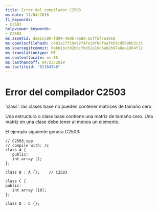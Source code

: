 ```yaml
---
title: Error del compilador C2503
ms.date: 11/04/2016
f1_keywords:
- C2503
helpviewer_keywords:
- C2503
ms.assetid: da86cc89-fd04-400b-aa8d-a5ffaf7e3918
ms.openlocfilehash: c481a27f19a92f47a19f0cfaa7b59cd509bb3c15
ms.sourcegitcommit: 0ab61bc3d2b6cfbd52a16c6ab2b97a8ea1864f12
ms.translationtype: MT
ms.contentlocale: es-ES
ms.lasthandoff: 04/23/2019
ms.locfileid: "62164948"
---
```

# <a name="compiler-error-c2503"></a>Error del compilador C2503

'class': las clases base no pueden contener matrices de tamaño cero

Una estructura o clase base contiene una matriz de tamaño cero. Una matriz en una clase debe tener al menos un elemento.

El ejemplo siguiente genera C2503:

```
// C2503.cpp
// compile with: /c
class A {
   public:
   int array [];
};

class B : A {};    // C2503

class C {
public:
   int array [10];
};

class D : C {};
```